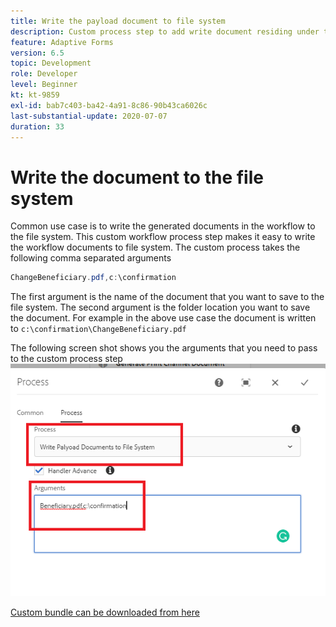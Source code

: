 ```yaml
---
title: Write the payload document to file system
description: Custom process step to add write document residing under the payload folder to the file system
feature: Adaptive Forms
version: 6.5
topic: Development
role: Developer
level: Beginner
kt: kt-9859
exl-id: bab7c403-ba42-4a91-8c86-90b43ca6026c
last-substantial-update: 2020-07-07
duration: 33
---
```

# Write the document to the file system

Common use case is to write the generated documents in the workflow to the file system.
This custom workflow process step makes it easy to write the workflow documents to file system.
The custom process takes the following comma separated arguments

``` java
ChangeBeneficiary.pdf,c:\confirmation
```

The first argument is the name of the document that you want to save to the file system. The second argument is the folder location you want to save the document. For example in the above use case the document is written to `c:\confirmation\ChangeBeneficiary.pdf`

The following screen shot shows you the arguments that you need to pass to the custom process step
![write-payload-file-system](assets/write-payload-file-system.png)

[Custom bundle can be downloaded from here](/help/forms/assets/common-osgi-bundles/SetValueApp.core-1.0-SNAPSHOT.jar)
